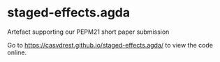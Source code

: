 # staged-effects.agda
Artefact supporting our PEPM21 short paper submission

Go to https://casvdrest.github.io/staged-effects.agda/ to view the code online. 
